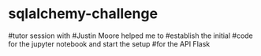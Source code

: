 # sqlalchemy-challenge
#tutor session with 
#Justin Moore helped me to #establish the initial #code for the jupyter notebook and start the setup #for the API Flask